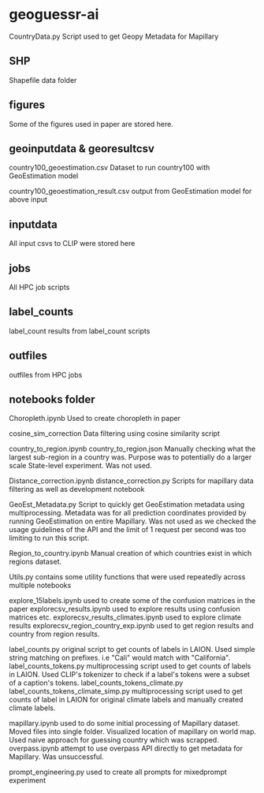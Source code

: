 # geoguessr-ai


CountryData.py
    Script used to get Geopy Metadata for Mapillary




## SHP

Shapefile data folder
## figures

Some of the figures used in paper are stored here.

## geoinputdata & georesultcsv

country100_geoestimation.csv
    Dataset to run country100 with GeoEstimation model

country100_geoestimation_result.csv
    output from GeoEstimation model for above input
## inputdata

All input csvs to CLIP were stored here
## jobs

All HPC job scripts
## label_counts

label_count results from label_count scripts
## outfiles

outfiles from HPC jobs 

## notebooks folder

Choropleth.ipynb
    Used to create choropleth in paper

cosine_sim_correction
    Data filtering using cosine similarity script

country_to_region.ipynb
country_to_region.json
    Manually checking what the largest sub-region in a country was. Purpose was to potentially do a larger scale State-level experiment. Was not used.

Distance_correction.ipynb
distance_correction.py
    Scripts for mapillary data filtering as well as development notebook

GeoEst_Metadata.py
    Script to quickly get GeoEstimation metadata using multiprocessing. Metadata was for all prediction coordinates provided by running GeoEstimation on entire Mapillary.
    Was not used as we checked the usage guidelines of the API and the limit of 1 request per second was too limiting to run this script.

Region_to_country.ipynb
    Manual creation of which countries exist in which regions dataset.

Utils.py
    contains some utility functions that were used repeatedly across multiple notebooks

explore_15labels.ipynb
    used to create some of the confusion matrices in the paper
explorecsv_results.ipynb
    used to explore results using confusion matrices etc.
explorecsv_results_climates.ipynb
    used to explore climate results
explorecsv_region_country_exp.ipynb
    used to get region results and country from region results.

label_counts.py
    original script to get counts of labels in LAION. Used simple string matching on prefixes. i.e "Cali" would match with "California".
label_counts_tokens.py
    multiprocessing script used to get counts of labels in LAION. Used CLIP's tokenizer to check if a label's tokens were a subset of a caption's tokens.
label_counts_tokens_climate.py
label_counts_tokens_climate_simp.py
    multiprocessing script used to get counts of label in LAION for original climate labels and manually created climate labels.



mapillary.ipynb
    used to do some initial processing of Mapillary dataset. Moved files into single folder. Visualized location of mapillary on world map. Used naive approach for guessing country which was scrapped.
overpass.ipynb
    attempt to use overpass API directly to get metadata for Mapillary. Was unsuccessful.

prompt_engineering.py
    used to create all prompts for mixedprompt experiment